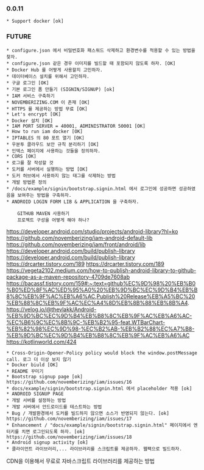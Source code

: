 ### 0.0.11
    * Support docker [ok]

### FUTURE
    * configure.json 에서 비밀번호화 패스워드 삭제하고 환경변수를 적용할 수 있는 방법을 찾자.
    * configure.json 같은 경우 이미지를 빌드할 때 포함되지 않도록 하자. [OK]
    * Docker Hub 를 어떻게 사용할지 고민하자.
    * 데이터베이스 설치를 위해서 고민하자.
    * 구글 로그인 [OK]
    * 기본 로그인 폼 만들기 (SIGNIN/SIGNUP) [ok]
    * IAM 서비스 구축하기
    * NOVEMBERIZING.COM 이 존재 [OK]
    * HTTPS 를 제공하는 방법 무료 [OK]
    * Let's encrypt [OK]
    * Docker 설치 [OK]
    * IAM PORT SERVER = 40001, ADMINISTRATOR 50001 [OK]
    * How to run iam docker [OK]
    * IPTABLES 의 80 포트 열기 [OK]
    * 우분투 클라우드 보안 규칙 분리하기 [OK]
    * 인덱스 페이지에 사용하는 것들을 정의하자.
    * CORS [OK]
    * 로그를 잘 작성할 것
    * 도커를 서버에서 실행하는 방법 [OK]
    * 도커 허브에서 사용하지 않는 태그를 삭제하는 방법
    * 개발 방법론 정의
    * /docs/example/signin/bootstrap.signin.html 에서 로그인에 성공하면 성공하였음을 보여주는 방법을 구축하자.
    * ANDROID LOGIN FORM LIB & APPLICATION 을 구축하자.

        GITHUB MAVEN 사용하기
        프로젝트 구성을 어떻게 해야 하나?

https://developer.android.com/studio/projects/android-library?hl=ko
https://github.com/novemberizing/iam-android-default-lib
https://github.com/novemberizing/iam/front/android/lib
https://developer.android.com/build/publish-library
https://developer.android.com/build/publish-library
https://drcarter.tistory.com/189
https://drcarter.tistory.com/189
https://vegeta2102.medium.com/how-to-publish-android-library-to-github-package-as-a-maven-repository-4709de7608ab
https://bacassf.tistory.com/159#:~:text=github%EC%9D%98%20%EB%B0%B0%ED%8F%AC%ED%95%A0%20%EB%9D%BC%EC%9D%B4%EB%B8%8C%EB%9F%AC%EB%A6%AC,Publish%20Release%EB%A5%BC%20%EB%88%8C%EB%9F%AC%EC%A4%8D%EB%8B%88%EB%8B%A4.
https://velog.io/@thevlakk/Android-%EB%9D%BC%EC%9D%B4%EB%B8%8C%EB%9F%AC%EB%A6%AC-%EC%B6%9C%EC%8B%9C-%EB%B2%95-feat.WTBarChart-%EB%82%98%EC%9D%98-%EC%B2%AB-%EB%B2%88%EC%A7%B8-%EB%9D%BC%EC%9D%B4%EB%B8%8C%EB%9F%AC%EB%A6%AC
https://kotlinworld.com/424

    * Cross-Origin-Opener-Policy policy would block the window.postMessage call. 로그 더 이상 보지 않기
    * Docker biuld [OK]
    * README 꾸미기
    * Bootstrap signup page [ok] https://github.com/novemberizing/iam/issues/16
    * docs/example/signin/bootstrap.signin.html 에서 placeholder 적용 [ok]
    * ANDROID SIGNUP PAGE
    * 개발 서버를 설정하는 방법
    * 개발 서버에서 안드로이드를 테스트하는 방법
    * Bug / 개발환경에서 도커를 빌드하지 않으면 소스가 반영되지 않는다. [ok] https://github.com/novemberizing/iam/issues/17
    * Enhancement / "docs/example/signin/bootstrap.signin.html" 페이지에서 엔터키를 치면 로그인되도록 하자. [ok] https://github.com/novemberizing/iam/issues/18
    * Android signup activity [ok]
    * 클라이언트 라이브러리,... 라이브러리를 스크립트를 제공하자. 웹팩으로 빌드하자.

CDN을 이용해서 무료로 자바스크립트 라이브러리를 제공하는 방법
    